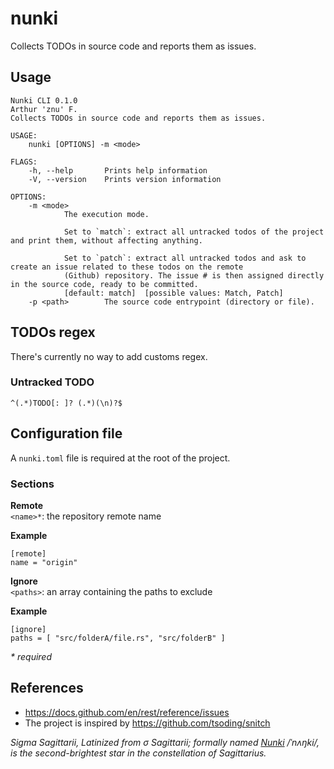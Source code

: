 # nunki
Collects TODOs in source code and reports them as issues.

## Usage

```
Nunki CLI 0.1.0
Arthur 'znu' F.
Collects TODOs in source code and reports them as issues.

USAGE:
    nunki [OPTIONS] -m <mode>

FLAGS:
    -h, --help       Prints help information
    -V, --version    Prints version information

OPTIONS:
    -m <mode>
            The execution mode.
            
            Set to `match`: extract all untracked todos of the project and print them, without affecting anything.
            
            Set to `patch`: extract all untracked todos and ask to create an issue related to these todos on the remote
            (Github) repository. The issue # is then assigned directly in the source code, ready to be committed.
            [default: match]  [possible values: Match, Patch]
    -p <path>        The source code entrypoint (directory or file).
```

## TODOs regex
There's currently no way to add customs regex.

### Untracked TODO

	^(.*)TODO[: ]? (.*)(\n)?$

## Configuration file
A `nunki.toml` file is required at the root of the project.  

### Sections

__Remote__  
`<name>*`: the repository remote name 

__Example__

```
[remote]
name = "origin"
```

__Ignore__  
`<paths>`: an array containing the paths to exclude

__Example__

```
[ignore]
paths = [ "src/folderA/file.rs", "src/folderB" ]
```

_* required_

## References
* https://docs.github.com/en/rest/reference/issues
* The project is inspired by https://github.com/tsoding/snitch

_Sigma Sagittarii, Latinized from σ Sagittarii; formally named [Nunki](https://en.wikipedia.org/wiki/Sigma_Sagittarii) /ˈnʌŋki/, is the second-brightest star in the constellation of Sagittarius._

